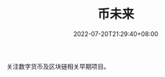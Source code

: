 ﻿---
weight: 
title: "币未来"
description: "关注数字货币及区块链相关早期项目"
date: 2022-07-20T21:29:40+08:00
lastmod: 2022-07-20T14:15:40+08:00
draft: false
authors: ["Cindy"]
featuredImage: "biweilai.jpg"
link: "https://biweilai.com/"
tags: ["元宇宙资讯","币未来"]
categories: ["navigation"]
navigation: ["元宇宙资讯"]
lightgallery: true
toc: true
pinned: false
recommend: false
recommend1: false
---
关注数字货币及区块链相关早期项目。
